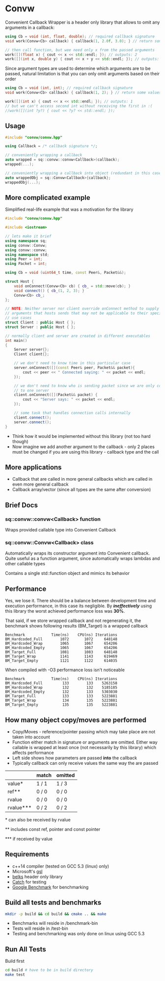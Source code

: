 # Convw
Convenient Callback Wrapper is a header only library that allows to omit any
arguments in a callback:
```cpp
using Cb = void (int, float, double); // required callback signature
void work(Convw<Cb> callback) { callback(1, 2.0f, 3.0); } // return some values

// then call function, but wee need only x from the passed arguments
work([](float x) { cout << x << std::endl; }); // outputs: 2
work([](int x, double y) { cout << x + y << std::endl; }); // outputs: 4
```
Since argument types are used to determine which arguments are to be passed,
natural limitation is that you can only omit arguments based on their order
```cpp
using Cb = void (int, int); // required callback signature
void work(Convw<Cb> callback) { callback(1, 2); } // return some values

work([](int x) { cout << x << std::endl; }); // outputs: 1
// but we can't access second int without receiving the first in :(
//work([](int ?y?) { cout << ?y? << std::endl; });
```

## Usage
```cpp
#include "convw/convw.hpp"

using Callback = /* callback signature */;

// conveniently wrapping a callback
auto wrapped = sq::convw::convw<Callback>(callback);
wrapped(...);

// conveniently wrapping a callback into object (redundant in this case)
auto wrappedObj = sq::Convw<Callback>{callback};
wrappedObj(...);
```

## More complicated example
Simplified real-life example that was a motivation for the library
```cpp
#include "convw/convw.hpp"

#include <iostream>

// lets make it brief
using namespace sq;
using convw::Convw;
using convw::convw;
using namespace std;
using Peer = int;
using Packet = int;

using Cb = void (uint64_t time, const Peer&, Packet&&);

struct Host {
    void onConnect(Convw<Cb> cb) { cb_ = std::move(cb); }
    void connect() { cb_(1, 2, 3); }
    Convw<Cb> cb_;
};

// NOTE: Neither server nor client override onConnect method to supply different
// arguments that hosts sends that may not be applicable to their specific
// use cases
struct Client : public Host { };
struct Server : public Host { };

// normally client and server are created in different executables
int main()
{
    Server server{};
    Client client{};

    // we don't need to know time in this particular case
    server.onConnect([](const Peer& peer, Packet&& packet){
        cout << peer << " Connected saying: " << packet << endl;
    });

    // we don't need to know who is sending packet since we are only connected
    // to one server
    client.onConnect([](Packet&& packet) {
        cout << "Server says: " << packet << endl;
    });

    // some task that handles connection calls internally
    client.connect();
    server.connect();
}
```
- Think how it would be implemented without this library (not too hard though)
- Now imagine we add another argument to the callback - only 2 places must be
changed if you are using this library - callback type and the call

## More applications
- Callback that are called in more general callbacks which are called in even
more general callback
- Callback array/vector (since all types are the same after conversion)

## Brief Docs
### sq::convw::convw&lt;Callback&gt; function
Wraps provided callable type into Convenient Callback
### sq::convw::Convw&lt;Callback&gt; class
Automatically wraps its constructor argument into Convenient callback. Quite
useful as a function argument, since automatically wraps lambdas and other
callable types

Contains a single std::function object and mimics its behavior

## Performance
Yes, we lose it. There should be a balance between development time and
execution performance, in this case its negligible. By ***ineffectively*** using
this library the worst achieved performance loss was **30%**.

That said, if we store wrapped callback and not regenerating it, the benchmark
shows following results (BM_Target) is a wrapped callback
```
Benchmark            Time(ns)    CPU(ns) Iterations
BM_Hardcoded_Full        1072       1072     648148
BM_Hardcoded_Wrap        1065       1067     654206
BM_Hardcoded_Empty       1065       1067     654206
BM_Target_Full           1081       1083     648148
BM_Target_Wrap           1141       1143     619469
BM_Target_Empty          1121       1122     614035
```
When compiled with -O3 performance loss isn't noticeable
```
Benchmark            Time(ns)    CPU(ns) Iterations
BM_Hardcoded_Full         133        133    5263158
BM_Hardcoded_Wrap         132        132    5185185
BM_Hardcoded_Empty        132        133    5303030
BM_Target_Full            133        133    5223881
BM_Target_Wrap            134        135    5223881
BM_Target_Empty           135        135    5223881
```

## How many object copy/moves are performed

- Copy/Moves - reference/pointer passing which may take place are not taken into
account
- Function either match in signature or arguments are omitted. Either way
callable is wrapped at least once (not necessarily by this library)
which affects performance
- Left side shows how parameters are passed **into** the callback
- Typically callback can only receive values the same way the are passed

|           | match | omitted |
|-----------|-------|---------|
| value*    | 1 / 1 | 1 / 3   |
| ref**     | 0 / 0 | 0 / 0   |
| rvalue    | 0 / 0 | 0 / 0   |
| rvalue*** | 0 / 2 | 0 / 2   |

&#42; can also be received by rvalue

&#42;&#42; includes const ref, pointer and const pointer

&#42;&#42;&#42; if received by value

## Requirements
- c++14 compiler (tested on GCC 5.3 (linux) only)
- Microsoft's [gsl](https://github.com/microsoft/gsl)
- [belks](https://github.com/sQu1rr/belks) header only library
- [Catch](https://github.com/philsquared/Catch/) for testing
- [Google Benchmark](https://github.com/google/benchmark) for benchmarking

## Build all tests and benchmarks
```bash
mkdir -p build && cd build && cmake .. && make
```
- Benchmarks will reside in /benchmark-bin
- Tests will reside in /test-bin
- Testing and benchmarking was only done on linux using GCC 5.3

## Run All Tests
Build first
```bash
cd build # have to be in build directory
make test
```
